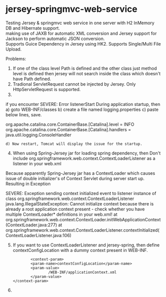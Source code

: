 # jersey-springmvc-web-service
Testing Jersey & springmvc web service in one server with H2 InMemory DB and Hibernate support.<br/>
making use of JAXB for automatic XML conversion and Jersey support for Jackson to perform automatic JSON conversion.<br/>
Supports Guice Dependency in Jersey using HK2.
Supports Single/Multi File Upload.

Problems:
1) If one of the class level Path is defined and the other class just method level is defined then jersey will not search inside the class which doesn't have Path defined.
2) Tradional ServletRequest cannot be injected by Jersey. Only HttpServletRequest is supported.
3) 

if you encounter 
		SEVERE: Error listenerStart
During application startup, then 
	a) goto WEB-INF/classes
	b) create a file named logging.properties
	c) paste below lines, save.

org.apache.catalina.core.ContainerBase.[Catalina].level = INFO
org.apache.catalina.core.ContainerBase.[Catalina].handlers = java.util.logging.ConsoleHandler

	d) Now restart, Tomcat will display the issue for the startup.



4) When using Spring-Jersey jar for loading spring dependency, then Don't include 
	org.springframework.web.context.ContextLoaderListener 
  as a listener in your web.xml

  Because apparently Spring-Jersey jar has a ContextLoader which causes issue of double initializer's of Context Servlet during server start up.
Resulting in Exception

SEVERE: Exception sending context initialized event to listener instance of class org.springframework.web.context.ContextLoaderListener
java.lang.IllegalStateException: Cannot initialize context because there is already a root application context present - check whether you have multiple ContextLoader* definitions in your web.xml!
        at org.springframework.web.context.ContextLoader.initWebApplicationContext(ContextLoader.java:277)
        at org.springframework.web.context.ContextLoaderListener.contextInitialized(ContextLoaderListener.java:106)


5)  If you want to use ContextLoaderListener and jersey-spring, then define contextConfigLocation with a dummy context present in WEB-INF.


		        <context-param>
                <param-name>contextConfigLocation</param-name>
                <param-value>
                        /WEB-INF/applicationContext.xml
                </param-value>
        </context-param>


6) 










